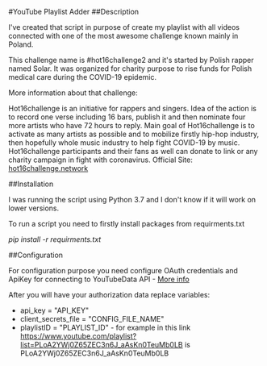 #YouTube Playlist Adder
##Description

I've created that script in purpose of create my playlist with all videos connected with one of the most awesome challenge known mainly in Poland.

This challenge name is #hot16challenge2 and it's started by Polish rapper named Solar. It was organized for charity purpose to rise funds for Polish medical care during the COVID-19 epidemic.

More information about that challenge:

Hot16challenge is an initiative for rappers and singers. Idea of the action is to record one verse including 16 bars, publish it and then nominate four more artists who have 72 hours to reply. Main goal of Hot16challenge is to activate as many artists as possible and to mobilize firstly hip-hop industry, then hopefully whole music industry to help fight COVID-19 by music.
Hot16challenge participants and their fans as well can donate to link or any charity campaign in fight with coronavirus. Official Site: <a href="hot16challenge.network">hot16challenge.network</a>


##Installation

I was running the script using Python 3.7 and I don't know if it will work on lower versions.

To run a script you need to firstly install packages from requirments.txt 

<i>pip install -r requirments.txt</i>

##Configuration

For configuration purpose you need configure OAuth credentials and ApiKey for connecting to YouTubeData API - <a href="https://developers.google.com/youtube/v3/quickstart/python">More info</a>

After you will have your authorization data replace variables:

- api_key = "API_KEY"
- client_secrets_file = "CONFIG_FILE_NAME"
- playlistID = "PLAYLIST_ID" - for example in this link https://www.youtube.com/playlist?list=PLoA2YWj0Z65ZEC3n6J_aAsKn0TeuMb0LB is PLoA2YWj0Z65ZEC3n6J_aAsKn0TeuMb0LB

